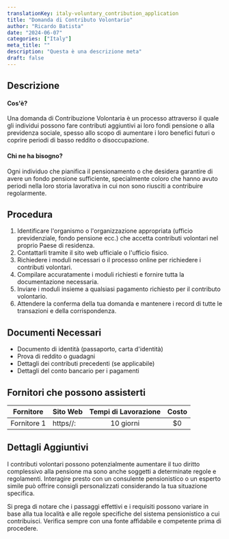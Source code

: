 ```yaml
---
translationKey: italy-voluntary_contribution_application
title: "Domanda di Contributo Volontario"
author: "Ricardo Batista"
date: "2024-06-07"
categories: ["Italy"]
meta_title: ""
description: "Questa è una descrizione meta"
draft: false
---
```


## Descrizione
#### Cos'è?
Una domanda di Contribuzione Volontaria è un processo attraverso il quale gli individui possono fare contributi aggiuntivi ai loro fondi pensione o alla previdenza sociale, spesso allo scopo di aumentare i loro benefici futuri o coprire periodi di basso reddito o disoccupazione.

#### Chi ne ha bisogno?
Ogni individuo che pianifica il pensionamento o che desidera garantire di avere un fondo pensione sufficiente, specialmente coloro che hanno avuto periodi nella loro storia lavorativa in cui non sono riusciti a contribuire regolarmente.

## Procedura
1. Identificare l'organismo o l'organizzazione appropriata (ufficio previdenziale, fondo pensione ecc.) che accetta contributi volontari nel proprio Paese di residenza.
2. Contattarli tramite il sito web ufficiale o l'ufficio fisico.
3. Richiedere i moduli necessari o il processo online per richiedere i contributi volontari.
4. Compilare accuratamente i moduli richiesti e fornire tutta la documentazione necessaria.
5. Inviare i moduli insieme a qualsiasi pagamento richiesto per il contributo volontario.
6. Attendere la conferma della tua domanda e mantenere i record di tutte le transazioni e della corrispondenza.

## Documenti Necessari
- Documento di identità (passaporto, carta d'identità)
- Prova di reddito o guadagni
- Dettagli dei contributi precedenti (se applicabile)
- Dettagli del conto bancario per i pagamenti

## Fornitori che possono assisterti

| Fornitore       |     Sito Web     |     Tempi di Lavorazione    |       Costo      |
| --------------- | --------------- |  :-------------: | :-------------: |
| Fornitore 1      |  https//:       |     10 giorni      |        $0       |

## Dettagli Aggiuntivi
I contributi volontari possono potenzialmente aumentare il tuo diritto complessivo alla pensione ma sono anche soggetti a determinate regole e regolamenti. Interagire presto con un consulente pensionistico o un esperto simile può offrire consigli personalizzati considerando la tua situazione specifica.

Si prega di notare che i passaggi effettivi e i requisiti possono variare in base alla tua località e alle regole specifiche del sistema pensionistico a cui contribuisci. Verifica sempre con una fonte affidabile e competente prima di procedere.